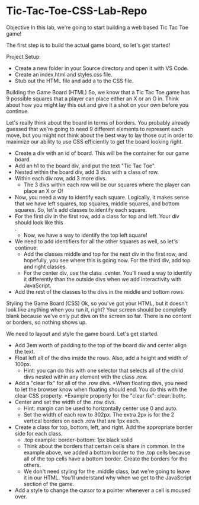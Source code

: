 # Tic-Tac-Toe-CSS-Lab-Repo

Objective
In this lab, we're going to start building a web based Tic Tac Toe game!

The first step is to build the actual game board, so let's get started!

Project Setup:
* Create a new folder in your Source directory and open it with VS Code.
* Create an index.html and styles.css file.
* Stub out the HTML file and add a <link> to the CSS file.

Building the Game Board (HTML)
So, we know that a Tic Tac Toe game has 9 possible squares that a player can place either an X or an O in. Think about how you might lay this out and give it a shot on your own before you continue.

Let's really think about the board in terms of borders. You probably already guessed that we're going to need 9 different elements to represent each move, but you might not think about the best way to lay those out in order to maximize our ability to use CSS efficiently to get the board looking right.

* Create a div with an id of board. This will be the container for our game board.
* Add an h1 to the board div, and put the text "Tic Tac Toe".
* Nested within the board div, add 3 divs with a class of row.
* Within each div row, add 3 more divs.
    * The 3 divs within each row will be our squares where the player can place an X or O!
* Now, you need a way to identify each square. Logically, it makes sense that we have left squares, top squares, middle squares, and bottom squares. So, let's add classes to identify each square.
* For the first div in the first row, add a class for top and left. Your div should look like this <div class="top left"></div>.
    * Now, we have a way to identify the top left square!
* We need to add identifiers for all the other squares as well, so let's continue:
    * Add the classes middle and top for the next div in the first row, and hopefully, you see where this is going now. For the third div, add top and right classes.
    * For the center div, use the class .center. You'll need a way to identify it differently than the outside divs when we add interactivity with JavaScript.
* Add the rest of the classes to the divs in the middle and bottom rows.

Styling the Game Board (CSS)
Ok, so you've got your HTML, but it doesn't look like anything when you run it, right? Your screen should be completly blank because we've only put divs on the screen so far. There is no content or borders, so nothing shows up.

We need to layout and style the game board. Let's get started.

* Add 3em worth of padding to the top of the board div and center align the text.
* Float left all of the divs inside the rows. Also, add a height and width of 100px.
    * Hint: you can do this with one selector that selects all of the child divs nested within any element with the class .row.
* Add a "clear fix" for all of the .row divs.
    *When floating divs, you need to let the browser know when floating should end. You do this with the clear CSS property.
    *Example property for the "clear fix": clear: both;.
* Center and set the width of the .row divs.
    * Hint: margin can be used to horizontally center use 0 and auto.
    * Set the width of each row to 302px. The extra 2px is for the 2 vertical borders on each .row that are 1px each.
* Create a class for top, bottom, left, and right. Add the appropriate border side for each class.
    * .top example: border-bottom: 1px black solid
    * Think about the borders that certain cells share in common. In the example above, we added a bottom border to the .top cells because all of the top cells have a bottom border. Create the borders for the others.
    * We don't need styling for the .middle class, but we're going to leave it in our HTML. You'll understand why when we get to the JavaScript section of the game.
* Add a style to change the cursor to a pointer whenever a cell is moused over.
